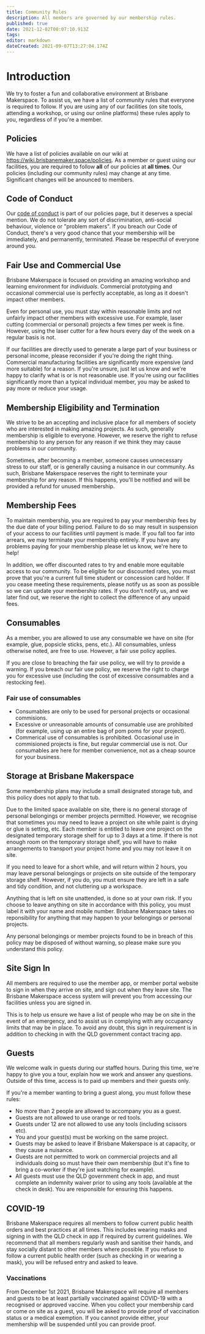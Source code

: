 ```yaml
---
title: Community Rules
description: All members are governed by our membership rules.
published: true
date: 2021-12-02T00:07:10.913Z
tags: 
editor: markdown
dateCreated: 2021-09-07T13:27:04.174Z
---
```


# Introduction
We try to foster a fun and collaborative environment at Brisbane Makerspace. To assist us, we have a list of community rules that everyone is required to follow. If you are using any of our facilities (on site tools, attending a workshop, or using our online platforms) these rules apply to you, regardless of if you're a member.

## Policies
We have a list of policies available on our wiki at https://wiki.brisbanemaker.space/policies. As a member or guest using our facilities, you are required to follow **all** of our policies at **all times**. Our policies (including our community rules) may change at any time. Significant changes will be anounced to members.

## Code of Conduct
Our [code of conduct](/policies/codeofconduct) is part of our policies page, but it deserves a special mention. We do not tolerate any sort of discrimination, anti-social behaviour, violence or "problem makers". If you breach our Code of Conduct, there's a very good chance that your membership will be immediately, and permanently, terminated. Please be respectful of everyone around you.

## Fair Use and Commercial Use
Brisbane Makerspace is focused on providing an amazing workshop and learning environment for *individuals*. Commercial prototyping and occasional commercial use is perfectly acceptable, as long as it doesn't impact other members.

Even for personal use, you must stay within reasonable limits and not unfairly impact other members with excessive use. For example, laser cutting (commercial or personal) projects a few times per week is fine. However, using the laser cutter for a few hours every day of the week on a regular basis is not.

If our facilities are directly used to generate a large part of your business or personal income, please reconsider if you're doing the right thing. Commercial manufacturing facilities are significantly more expensive (and more suitable) for a reason. If you're unsure, just let us know and we're happy to clarify what is or is not reasonable use. If you're using our facilities significantly more than a typical individual member, you may be asked to pay more or reduce your usage.

## Membership Eligibility and Termination
We strive to be an accepting and inclusive place for all members of society who are interested in making amazing projects. As such, generally membership is eligible to everyone. However, we reserve the right to refuse membership to any person for any reason if we think they may cause problems in our community.

Sometimes, after becoming a member, someone causes unnecessary stress to our staff, or is generally causing a nuisance in our community. As such, Brisbane Makerspace reserves the right to terminate your membership for any reason. If this happens, you'll be notified and will be provided a refund for unused membership.

## Membership Fees
To maintain membership, you are required to pay your membership fees by the due date of your billing period. Failure to do so may result in suspension of your access to our facilities until payment is made. If you fall too far into arrears, we may terminate your membership entirely. If you have any problems paying for your membership please let us know, we're here to help!

In addition, we offer discounted rates to try and enable more equitable access to our community. To be eligible for our discounted rates, you must prove that you're a current full time student or concession card holder. If you cease meeting these requirements, please notify us as soon as possible so we can update your membership rates. If you don't notify us, and we later find out, we reserve the right to collect the difference of any unpaid fees.

## Consumables
As a member, you are allowed to use any consumable we have on site (for example, glue, popsicle sticks, pens, etc.). All consumables, unless otherwise noted, are free to use. However, a fair use policy applies.

If you are close to breaching the fair use policy, we will try to provide a warning. If you breach our fair use policy, we reserve the right to charge you for excessive use (including the cost of excessive consumables and a restocking fee).

### Fair use of consumables
* Consumables are only to be used for personal projects or occasional commisions.
* Excessive or unreasonable amounts of consumable use are prohibited (for example, using up an entire bag of pom poms for your project).
* Commerical use of consumables is prohibited. Occasional use in commisioned projects is fine, but regular commercial use is not. Our consumables are here for member convenience, not as a cheap source for your business.

## Storage at Brisbane Makerspace
Some membership plans may include a small designated storage tub, and this policy does not apply to that tub. 

Due to the limited space available on site, there is no general storage of personal belongings or member projects permitted. However, we recognise that sometimes you may need to leave a project on site while paint is drying or glue is setting, etc. Each member is entitled to leave one project on the designated temporary storage shelf for up to 3 days at a time. If there is not enough room on the temporary storage shelf, you will have to make arrangements to transport your project home and you may not leave it on site.

If you need to leave for a short while, and will return within 2 hours, you may leave personal belongings or projects on site outside of the temporary storage shelf. However, if you do, you must ensure they are left in a safe and tidy condition, and not cluttering up a workspace.

Anything that is left on site unattended, is done so at your own risk. If you choose to leave anything on site in accordance with this policy, you must label it with your name and mobile number. Brisbane Makerspace takes no reponsibility for anything that may happen to your belongings or personal projects.

Any personal belongings or member projects found to be in breach of this policy may be disposed of without warning, so please make sure you understand this policy.

## Site Sign In
All members are required to use the member app, or member portal website to sign in when they arrive on site, and sign out when they leave site. The Brisbane Makerspace access system will prevent you from accessing our facilities unless you are signed in.

This is to help us ensure we have a list of people who may be on site in the event of an emergency, and to assist us in complying with any occupancy limits that may be in place. To avoid any doubt, this sign in requirement is in addition to checking in with the QLD government contact tracing app.

## Guests
We welcome walk in guests during our staffed hours. During this time, we're happy to give you a tour, explain how we work and answer any questions. Outside of this time, access is to paid up members and their guests only.

If you're a member wanting to bring a guest along, you must follow these rules:
* No more than 2 people are allowed to accompany you as a guest.
* Guests are not allowed to use orange or red tools.
* Guests under 12 are not allowed to use any tools (including scissors etc).
* You and your guest(s) must be working on the same project.
* Guests may be asked to leave if Brisbane Makerspace is at capacity, or they cause a nuisance.
* Guests are not permitted to work on commercial projects and all individuals doing so must have their own membership (but it's fine to bring a co-worker if they're just watching for example).
* All guests must use the QLD government check in app, and must complete an indemnity waiver prior to using any tools (available at the check in desk). You are responsible for ensuring this happens.

## COVID-19
Brisbane Makerspace requires all members to follow current public health orders and best practices at all times. This includes wearing masks and signing in with the QLD check in app if required by current guidelines. We recommend that all members regularly wash and sanitise their hands, and stay socially distant to other members where possible. If you refuse to follow a current public health order (such as checking in or wearing a mask), you will be refused entry and asked to leave.

### Vaccinations
From December 1st 2021, Brisbane Makerspace will require all members and guests to be at least partially vaccinated against COVID-19 with a recognised or approved vaccine. When you collect your membership card or come on site as a guest, you will be asked to provide proof of vaccination status or a medical exemption. If you cannot provide either, your memhership will be suspended until you can provide proof.